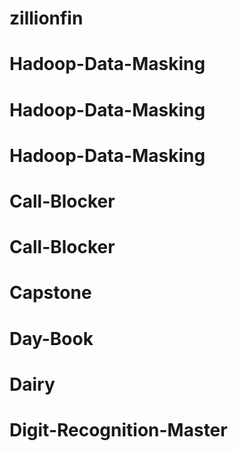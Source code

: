 # zillionfin
# Hadoop-Data-Masking
# Hadoop-Data-Masking
# Hadoop-Data-Masking
# Call-Blocker
# Call-Blocker
# Capstone
# Day-Book
# Dairy
# Digit-Recognition-Master
